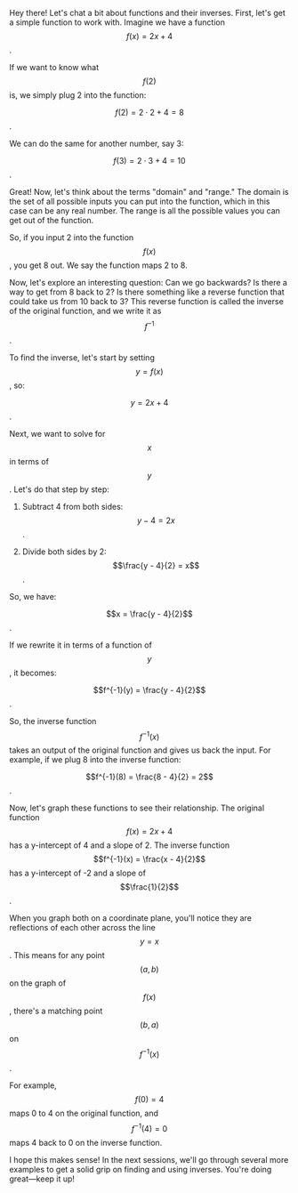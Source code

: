Hey there! Let's chat a bit about functions and their inverses. First, let's get a simple function to work with. Imagine we have a function $$f(x) = 2x + 4$$. 

If we want to know what $$f(2)$$ is, we simply plug 2 into the function:

$$f(2) = 2 \cdot 2 + 4 = 8$$.

We can do the same for another number, say 3:

$$f(3) = 2 \cdot 3 + 4 = 10$$.

Great! Now, let's think about the terms "domain" and "range." The domain is the set of all possible inputs you can put into the function, which in this case can be any real number. The range is all the possible values you can get out of the function.

So, if you input 2 into the function $$f(x)$$, you get 8 out. We say the function maps 2 to 8. 

Now, let's explore an interesting question: Can we go backwards? Is there a way to get from 8 back to 2? Is there something like a reverse function that could take us from 10 back to 3? This reverse function is called the inverse of the original function, and we write it as $$f^{-1}$$.

To find the inverse, let's start by setting $$y = f(x)$$, so:

$$y = 2x + 4$$.

Next, we want to solve for $$x$$ in terms of $$y$$. Let's do that step by step:

1. Subtract 4 from both sides:
   $$y - 4 = 2x$$.

2. Divide both sides by 2:
   $$\frac{y - 4}{2} = x$$.

So, we have:

$$x = \frac{y - 4}{2}$$.

If we rewrite it in terms of a function of $$y$$, it becomes:

$$f^{-1}(y) = \frac{y - 4}{2}$$.

So, the inverse function $$f^{-1}(x)$$ takes an output of the original function and gives us back the input. For example, if we plug 8 into the inverse function:

$$f^{-1}(8) = \frac{8 - 4}{2} = 2$$.

Now, let's graph these functions to see their relationship. The original function $$f(x) = 2x + 4$$ has a y-intercept of 4 and a slope of 2. The inverse function $$f^{-1}(x) = \frac{x - 4}{2}$$ has a y-intercept of -2 and a slope of $$\frac{1}{2}$$.

When you graph both on a coordinate plane, you'll notice they are reflections of each other across the line $$y = x$$. This means for any point $$(a, b)$$ on the graph of $$f(x)$$, there's a matching point $$(b, a)$$ on $$f^{-1}(x)$$. 

For example, $$f(0) = 4$$ maps 0 to 4 on the original function, and $$f^{-1}(4) = 0$$ maps 4 back to 0 on the inverse function. 

I hope this makes sense! In the next sessions, we'll go through several more examples to get a solid grip on finding and using inverses. You're doing great—keep it up!